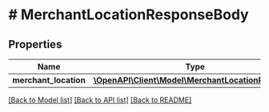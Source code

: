 # # MerchantLocationResponseBody

## Properties

Name | Type | Description | Notes
------------ | ------------- | ------------- | -------------
**merchant_location** | [**\OpenAPI\Client\Model\MerchantLocationResponse**](MerchantLocationResponse.md) |  | [optional]

[[Back to Model list]](../../README.md#models) [[Back to API list]](../../README.md#endpoints) [[Back to README]](../../README.md)
